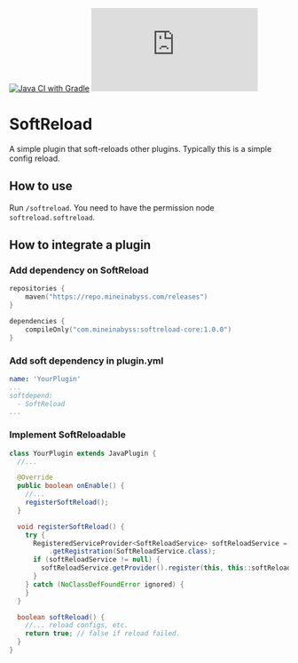[![Java CI with Gradle](https://github.com/MineInAbyss/softreload/actions/workflows/gradle-ci.yml/badge.svg)](https://github.com/MineInAbyss/softreload/actions/workflows/gradle-ci.yml)
[![Maven](https://badgen.net/maven/v/metadata-url/repo.mineinabyss.com/releases/com/mineinabyss/softreload-core/maven-metadata.xml)](https://repo.mineinabyss.com/releases/com/mineinabyss/softreload-core)

# SoftReload

A simple plugin that soft-reloads other plugins. Typically this is a simple config reload.

## How to use

Run `/softreload`. You need to have the permission node `softreload.softreload`.

## How to integrate a plugin

### Add dependency on SoftReload

```kotlin
repositories {
    maven("https://repo.mineinabyss.com/releases")
}

dependencies {
    compileOnly("com.mineinabyss:softreload-core:1.0.0")
}
```

### Add soft dependency in plugin.yml

```yml
name: 'YourPlugin'
...
softdepend:
  - SoftReload
...
```

### Implement SoftReloadable

```java
class YourPlugin extends JavaPlugin {
  //...

  @Override
  public boolean onEnable() {
    //...
    registerSoftReload();
  }

  void registerSoftReload() {
    try {
      RegisteredServiceProvider<SoftReloadService> softReloadService = getServer().getServicesManager()
          .getRegistration(SoftReloadService.class);
      if (softReloadService != null) {
        softReloadService.getProvider().register(this, this::softReload);
      }
    } catch (NoClassDefFoundError ignored) {
    }
  }

  boolean softReload() {
    //... reload configs, etc.
    return true; // false if reload failed.
  }
}
```